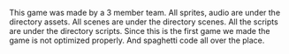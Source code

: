 This game was made by a 3 member team. 
All sprites, audio are under the directory assets. 
All scenes are under the directory scenes. 
All the scripts are under the directory scripts.
Since this is the first game we made the game is not optimized properly. And spaghetti code all over the place.
